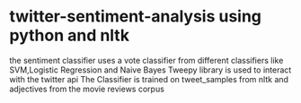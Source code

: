 # twitter-sentiment-analysis using python and nltk
the sentiment classifier uses a vote classifier from different classifiers like SVM,Logistic Regression and Naive Bayes
Tweepy library is used to interact with the twitter api 
The Classifier is trained on tweet_samples from nltk and adjectives from the movie reviews corpus 
